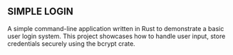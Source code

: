 ## SIMPLE LOGIN

A simple command-line application written in Rust to demonstrate a basic user login system. This project showcases how to handle user input, store credentials securely using the bcrypt crate.